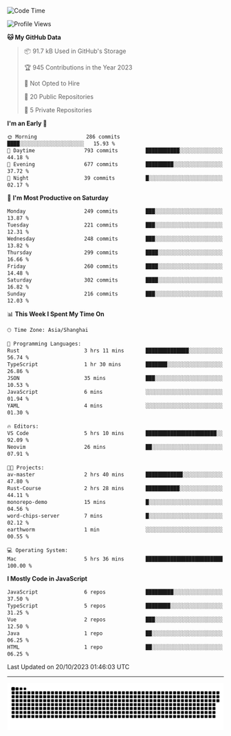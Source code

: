 <!--
<picture>
  <source
    srcset="https://github-readme-stats.vercel.app/api?username=kevinxft&show_icons=true&theme=dark"
    media="(prefers-color-scheme: dark)"
  />
  <source
    srcset="https://github-readme-stats.vercel.app/api?username=kevinxft&show_icons=true"
    media="(prefers-color-scheme: light), (prefers-color-scheme: no-preference)"
  />
  <img src="https://github-readme-stats.vercel.app/api?username=kevinxft&show_icons=true" />
</picture>
-->

<!--START_SECTION:waka-->
![Code Time](http://img.shields.io/badge/Code%20Time-1%2C267%20hrs%2015%20mins-blue)

![Profile Views](http://img.shields.io/badge/Profile%20Views-5-blue)

**🐱 My GitHub Data** 

> 📦 91.7 kB Used in GitHub's Storage 
 > 
> 🏆 945 Contributions in the Year 2023
 > 
> 🚫 Not Opted to Hire
 > 
> 📜 20 Public Repositories 
 > 
> 🔑 5 Private Repositories 
 > 
**I'm an Early 🐤** 

```text
🌞 Morning                286 commits         ████░░░░░░░░░░░░░░░░░░░░░   15.93 % 
🌆 Daytime                793 commits         ███████████░░░░░░░░░░░░░░   44.18 % 
🌃 Evening                677 commits         █████████░░░░░░░░░░░░░░░░   37.72 % 
🌙 Night                  39 commits          █░░░░░░░░░░░░░░░░░░░░░░░░   02.17 % 
```
📅 **I'm Most Productive on Saturday** 

```text
Monday                   249 commits         ███░░░░░░░░░░░░░░░░░░░░░░   13.87 % 
Tuesday                  221 commits         ███░░░░░░░░░░░░░░░░░░░░░░   12.31 % 
Wednesday                248 commits         ███░░░░░░░░░░░░░░░░░░░░░░   13.82 % 
Thursday                 299 commits         ████░░░░░░░░░░░░░░░░░░░░░   16.66 % 
Friday                   260 commits         ████░░░░░░░░░░░░░░░░░░░░░   14.48 % 
Saturday                 302 commits         ████░░░░░░░░░░░░░░░░░░░░░   16.82 % 
Sunday                   216 commits         ███░░░░░░░░░░░░░░░░░░░░░░   12.03 % 
```


📊 **This Week I Spent My Time On** 

```text
🕑︎ Time Zone: Asia/Shanghai

💬 Programming Languages: 
Rust                     3 hrs 11 mins       ██████████████░░░░░░░░░░░   56.74 % 
TypeScript               1 hr 30 mins        ███████░░░░░░░░░░░░░░░░░░   26.86 % 
JSON                     35 mins             ███░░░░░░░░░░░░░░░░░░░░░░   10.53 % 
JavaScript               6 mins              ░░░░░░░░░░░░░░░░░░░░░░░░░   01.94 % 
YAML                     4 mins              ░░░░░░░░░░░░░░░░░░░░░░░░░   01.30 % 

🔥 Editors: 
VS Code                  5 hrs 10 mins       ███████████████████████░░   92.09 % 
Neovim                   26 mins             ██░░░░░░░░░░░░░░░░░░░░░░░   07.91 % 

🐱‍💻 Projects: 
av-master                2 hrs 40 mins       ████████████░░░░░░░░░░░░░   47.80 % 
Rust-Course              2 hrs 28 mins       ███████████░░░░░░░░░░░░░░   44.11 % 
monorepo-demo            15 mins             █░░░░░░░░░░░░░░░░░░░░░░░░   04.56 % 
word-chips-server        7 mins              █░░░░░░░░░░░░░░░░░░░░░░░░   02.12 % 
earthworm                1 min               ░░░░░░░░░░░░░░░░░░░░░░░░░   00.55 % 

💻 Operating System: 
Mac                      5 hrs 36 mins       █████████████████████████   100.00 % 
```

**I Mostly Code in JavaScript** 

```text
JavaScript               6 repos             █████████░░░░░░░░░░░░░░░░   37.50 % 
TypeScript               5 repos             ████████░░░░░░░░░░░░░░░░░   31.25 % 
Vue                      2 repos             ███░░░░░░░░░░░░░░░░░░░░░░   12.50 % 
Java                     1 repo              ██░░░░░░░░░░░░░░░░░░░░░░░   06.25 % 
HTML                     1 repo              ██░░░░░░░░░░░░░░░░░░░░░░░   06.25 % 
```




 Last Updated on 20/10/2023 01:46:03 UTC
<!--END_SECTION:waka-->

---

<picture>
  <source media="(prefers-color-scheme: dark)" srcset="https://raw.githubusercontent.com/kevinxft/kevinxft/output/github-contribution-grid-snake-dark.svg">
  <source media="(prefers-color-scheme: light)" srcset="https://raw.githubusercontent.com/kevinxft/kevinxft/output/github-contribution-grid-snake.svg">
  <img alt="github contribution grid snake animation" src="https://raw.githubusercontent.com/kevinxft/kevinxft/output/github-contribution-grid-snake.svg">
</picture>